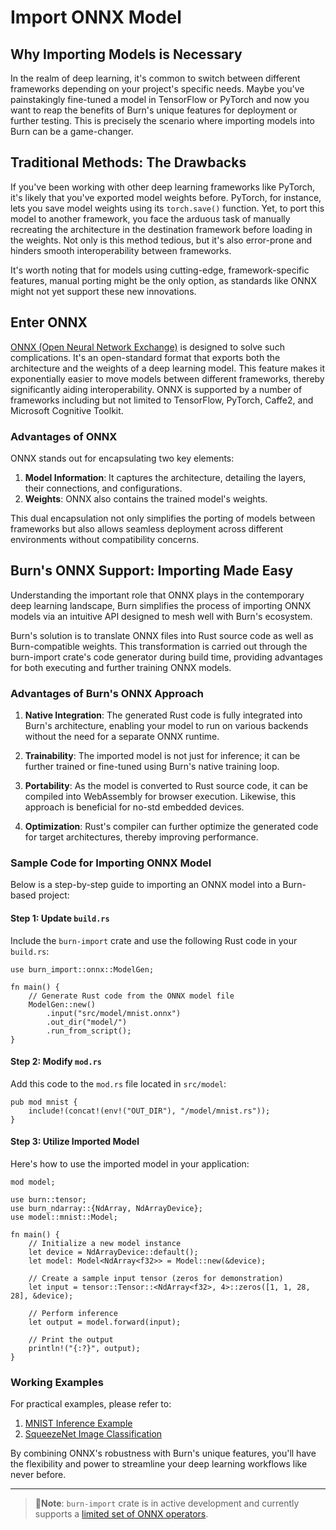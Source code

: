 # Import ONNX Model

## Why Importing Models is Necessary

In the realm of deep learning, it's common to switch between different frameworks depending on your
project's specific needs. Maybe you've painstakingly fine-tuned a model in TensorFlow or PyTorch and
now you want to reap the benefits of Burn's unique features for deployment or further testing. This
is precisely the scenario where importing models into Burn can be a game-changer.

## Traditional Methods: The Drawbacks

If you've been working with other deep learning frameworks like PyTorch, it's likely that you've
exported model weights before. PyTorch, for instance, lets you save model weights using its
`torch.save()` function. Yet, to port this model to another framework, you face the arduous task of
manually recreating the architecture in the destination framework before loading in the weights. Not
only is this method tedious, but it's also error-prone and hinders smooth interoperability between
frameworks.

It's worth noting that for models using cutting-edge, framework-specific features, manual porting
might be the only option, as standards like ONNX might not yet support these new innovations.

## Enter ONNX

[ONNX (Open Neural Network Exchange)](https://onnx.ai/onnx/intro/index.html) is designed to solve
such complications. It's an open-standard format that exports both the architecture and the weights
of a deep learning model. This feature makes it exponentially easier to move models between
different frameworks, thereby significantly aiding interoperability. ONNX is supported by a number
of frameworks including but not limited to TensorFlow, PyTorch, Caffe2, and Microsoft Cognitive
Toolkit.

### Advantages of ONNX

ONNX stands out for encapsulating two key elements:

1. **Model Information**: It captures the architecture, detailing the layers, their connections, and
   configurations.
2. **Weights**: ONNX also contains the trained model's weights.

This dual encapsulation not only simplifies the porting of models between frameworks but also allows
seamless deployment across different environments without compatibility concerns.

## Burn's ONNX Support: Importing Made Easy

Understanding the important role that ONNX plays in the contemporary deep learning landscape, Burn
simplifies the process of importing ONNX models via an intuitive API designed to mesh well with
Burn's ecosystem.

Burn's solution is to translate ONNX files into Rust source code as well as Burn-compatible weights.
This transformation is carried out through the burn-import crate's code generator during build time,
providing advantages for both executing and further training ONNX models.

### Advantages of Burn's ONNX Approach

1. **Native Integration**: The generated Rust code is fully integrated into Burn's architecture,
   enabling your model to run on various backends without the need for a separate ONNX runtime.

2. **Trainability**: The imported model is not just for inference; it can be further trained or
   fine-tuned using Burn's native training loop.

3. **Portability**: As the model is converted to Rust source code, it can be compiled into
   WebAssembly for browser execution. Likewise, this approach is beneficial for no-std embedded
   devices.

4. **Optimization**: Rust's compiler can further optimize the generated code for target
   architectures, thereby improving performance.

### Sample Code for Importing ONNX Model

Below is a step-by-step guide to importing an ONNX model into a Burn-based project:

#### Step 1: Update `build.rs`

Include the `burn-import` crate and use the following Rust code in your `build.rs`:

```rust, ignore
use burn_import::onnx::ModelGen;

fn main() {
    // Generate Rust code from the ONNX model file
    ModelGen::new()
        .input("src/model/mnist.onnx")
        .out_dir("model/")
        .run_from_script();
}
```

#### Step 2: Modify `mod.rs`

Add this code to the `mod.rs` file located in `src/model`:

```rust, ignore
pub mod mnist {
    include!(concat!(env!("OUT_DIR"), "/model/mnist.rs"));
}
```

#### Step 3: Utilize Imported Model

Here's how to use the imported model in your application:

```rust, ignore
mod model;

use burn::tensor;
use burn_ndarray::{NdArray, NdArrayDevice};
use model::mnist::Model;

fn main() {
    // Initialize a new model instance
    let device = NdArrayDevice::default();
    let model: Model<NdArray<f32>> = Model::new(&device);

    // Create a sample input tensor (zeros for demonstration)
    let input = tensor::Tensor::<NdArray<f32>, 4>::zeros([1, 1, 28, 28], &device);

    // Perform inference
    let output = model.forward(input);

    // Print the output
    println!("{:?}", output);
}
```

### Working Examples

For practical examples, please refer to:

1. [MNIST Inference Example](https://github.com/burn-rs/burn/tree/main/examples/onnx-inference)
2. [SqueezeNet Image Classification](https://github.com/burn-rs/models/tree/main/squeezenet-burn)

By combining ONNX's robustness with Burn's unique features, you'll have the flexibility and power to
streamline your deep learning workflows like never before.

---

> 🚨**Note**: `burn-import` crate is in active development and currently supports a
> [limited set of ONNX operators](https://github.com/burn-rs/burn/blob/main/burn-import/SUPPORTED-ONNX-OPS.md).
